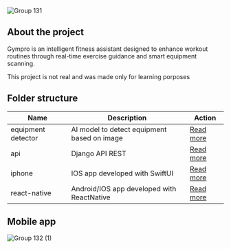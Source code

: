 
![Group 131](https://github.com/user-attachments/assets/073ff3e1-2301-41a2-a3c6-56665566e816)


## About the project
Gympro is an intelligent fitness assistant designed to enhance workout routines through real-time exercise guidance and smart equipment scanning.

This project is not real and was made only for learning porposes


## Folder structure

| Name  | Description | Action |
| ------------------- | -------------------------------------------- | -----
| equipment detector  | AI model to detect equipment based on image  | [Read more](https://github.com/TaylonSopeletto/gympro/tree/main/equipment-detector)
| api  | Django API REST  | [Read more](https://github.com/TaylonSopeletto/gympro/tree/main/api)
| iphone  | IOS app developed with SwiftUI  | [Read more](https://github.com/TaylonSopeletto/gympro/tree/main/iphone)
| react-native  | Android/IOS app developed with ReactNative | [Read more](https://github.com/TaylonSopeletto/gympro/tree/main/react-native)

## Mobile app

![Group 132 (1)](https://github.com/user-attachments/assets/561004af-f250-4b68-b2cc-c19ff7aaa70a)
